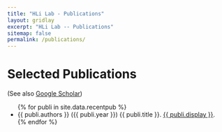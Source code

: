 ```yaml
---
title: "HLi Lab - Publications"
layout: gridlay
excerpt: "HLi Lab -- Publications"
sitemap: false
permalink: /publications/
---
```


# Selected Publications

(See also [Google Scholar](https://scholar.google.com/citations?user=HQv0p0kAAAAJ))

<ul>
{% for publi in site.data.recentpub %}
<li>{{ publi.authors }} ({{ publi.year }}) {{ publi.title }}. <a href="{{ publi.url }}">{{ publi.display }}</a>.</li>
{% endfor %}
</ul>
